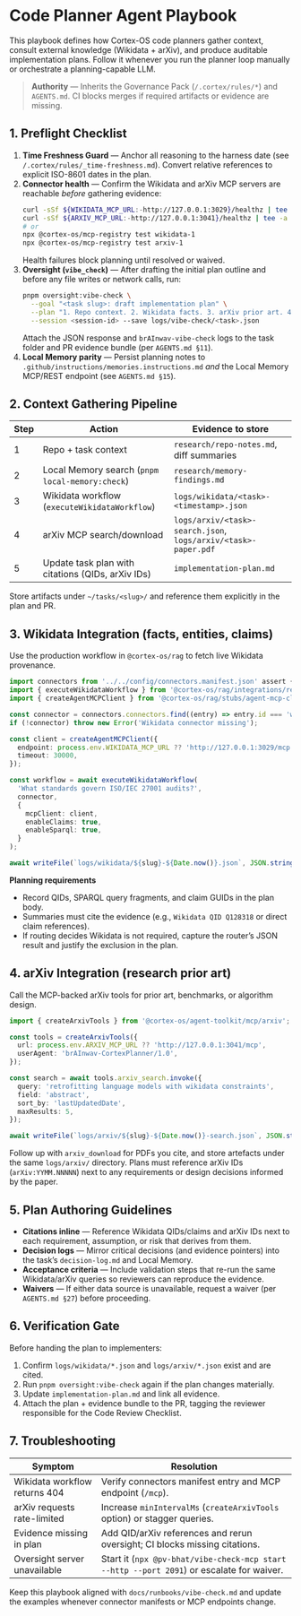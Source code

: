 # Code Planner Agent Playbook

<!--
maintainer: brAInwav Development Team
last_updated: 2025-10-15
scope: Planning workflow for code-focused agents (human + LLM)
-->

This playbook defines how Cortex-OS code planners gather context, consult
external knowledge (Wikidata + arXiv), and produce auditable implementation
plans. Follow it whenever you run the planner loop manually or orchestrate a
planning-capable LLM.

> **Authority** — Inherits the Governance Pack (`/.cortex/rules/*`) and
> `AGENTS.md`. CI blocks merges if required artifacts or evidence are missing.

## 1. Preflight Checklist

1. **Time Freshness Guard** — Anchor all reasoning to the harness date (see
   `/.cortex/rules/_time-freshness.md`). Convert relative references to explicit
   ISO-8601 dates in the plan.
2. **Connector health** — Confirm the Wikidata and arXiv MCP servers are reachable *before* gathering evidence:
   ```bash
   curl -sSf ${WIKIDATA_MCP_URL:-http://127.0.0.1:3029}/healthz | tee research/connectors-health.log
   curl -sSf ${ARXIV_MCP_URL:-http://127.0.0.1:3041}/healthz | tee -a research/connectors-health.log
   # or
   npx @cortex-os/mcp-registry test wikidata-1
   npx @cortex-os/mcp-registry test arxiv-1
   ```
   Health failures block planning until resolved or waived.
3. **Oversight (`vibe_check`)** — After drafting the initial plan outline and
   before any file writes or network calls, run:
   ```bash
   pnpm oversight:vibe-check \
     --goal "<task slug>: draft implementation plan" \
     --plan "1. Repo context. 2. Wikidata facts. 3. arXiv prior art. 4. Finalize plan." \
     --session <session-id> --save logs/vibe-check/<task>.json
   ```
   Attach the JSON response and `brAInwav-vibe-check` logs to the task folder and
   PR evidence bundle (per `AGENTS.md §11`).
3. **Local Memory parity** — Persist planning notes to
   `.github/instructions/memories.instructions.md` *and* the Local Memory MCP/REST
   endpoint (see `AGENTS.md §15`).

## 2. Context Gathering Pipeline

| Step | Action | Evidence to store |
| ---- | ------ | ----------------- |
| 1 | Repo + task context | `research/repo-notes.md`, diff summaries |
| 2 | Local Memory search (`pnpm local-memory:check`) | `research/memory-findings.md` |
| 3 | Wikidata workflow (`executeWikidataWorkflow`) | `logs/wikidata/<task>-<timestamp>.json` |
| 4 | arXiv MCP search/download | `logs/arxiv/<task>-search.json`, `logs/arxiv/<task>-paper.pdf` |
| 5 | Update task plan with citations (QIDs, arXiv IDs) | `implementation-plan.md` |

Store artifacts under `~/tasks/<slug>/` and reference them explicitly in the
plan and PR.

## 3. Wikidata Integration (facts, entities, claims)

Use the production workflow in `@cortex-os/rag` to fetch live Wikidata
provenance.

```typescript
import connectors from '../../config/connectors.manifest.json' assert { type: 'json' };
import { executeWikidataWorkflow } from '@cortex-os/rag/integrations/remote-mcp';
import { createAgentMCPClient } from '@cortex-os/rag/stubs/agent-mcp-client';

const connector = connectors.connectors.find((entry) => entry.id === 'wikidata');
if (!connector) throw new Error('Wikidata connector missing');

const client = createAgentMCPClient({
  endpoint: process.env.WIKIDATA_MCP_URL ?? 'http://127.0.0.1:3029/mcp',
  timeout: 30000,
});

const workflow = await executeWikidataWorkflow(
  'What standards govern ISO/IEC 27001 audits?',
  connector,
  {
    mcpClient: client,
    enableClaims: true,
    enableSparql: true,
  }
);

await writeFile(`logs/wikidata/${slug}-${Date.now()}.json`, JSON.stringify(workflow, null, 2));
```

**Planning requirements**
- Record QIDs, SPARQL query fragments, and claim GUIDs in the plan body.
- Summaries must cite the evidence (e.g., `Wikidata QID Q128318` or direct
  claim references).
- If routing decides Wikidata is not required, capture the router’s JSON result
  and justify the exclusion in the plan.

## 4. arXiv Integration (research prior art)

Call the MCP-backed arXiv tools for prior art, benchmarks, or algorithm design.

```typescript
import { createArxivTools } from '@cortex-os/agent-toolkit/mcp/arxiv';

const tools = createArxivTools({
  url: process.env.ARXIV_MCP_URL ?? 'http://127.0.0.1:3041/mcp',
  userAgent: 'brAInwav-CortexPlanner/1.0',
});

const search = await tools.arxiv_search.invoke({
  query: 'retrofitting language models with wikidata constraints',
  field: 'abstract',
  sort_by: 'lastUpdatedDate',
  maxResults: 5,
});

await writeFile(`logs/arxiv/${slug}-${Date.now()}-search.json`, JSON.stringify(search, null, 2));
```

Follow up with `arxiv_download` for PDFs you cite, and store artefacts under the
same `logs/arxiv/` directory. Plans must reference arXiv IDs (`arXiv:YYMM.NNNNN`)
next to any requirements or design decisions informed by the paper.

## 5. Plan Authoring Guidelines

- **Citations inline** — Reference Wikidata QIDs/claims and arXiv IDs next to
  each requirement, assumption, or risk that derives from them.
- **Decision logs** — Mirror critical decisions (and evidence pointers) into the
  task’s `decision-log.md` and Local Memory.
- **Acceptance criteria** — Include validation steps that re-run the same
  Wikidata/arXiv queries so reviewers can reproduce the evidence.
- **Waivers** — If either data source is unavailable, request a waiver (per
  `AGENTS.md §27`) before proceeding.

## 6. Verification Gate

Before handing the plan to implementers:

1. Confirm `logs/wikidata/*.json` and `logs/arxiv/*.json` exist and are cited.
2. Run `pnpm oversight:vibe-check` again if the plan changes materially.
3. Update `implementation-plan.md` and link all evidence.
4. Attach the plan + evidence bundle to the PR, tagging the reviewer responsible
   for the Code Review Checklist.

## 7. Troubleshooting

| Symptom | Resolution |
| ------- | ---------- |
| Wikidata workflow returns 404 | Verify connectors manifest entry and MCP endpoint (`/mcp`). |
| arXiv requests rate-limited | Increase `minIntervalMs` (`createArxivTools` option) or stagger queries. |
| Evidence missing in plan | Add QID/arXiv references and rerun oversight; CI blocks missing citations. |
| Oversight server unavailable | Start it (`npx @pv-bhat/vibe-check-mcp start --http --port 2091`) or escalate for waiver. |

Keep this playbook aligned with `docs/runbooks/vibe-check.md` and update the
examples whenever connector manifests or MCP endpoints change.
